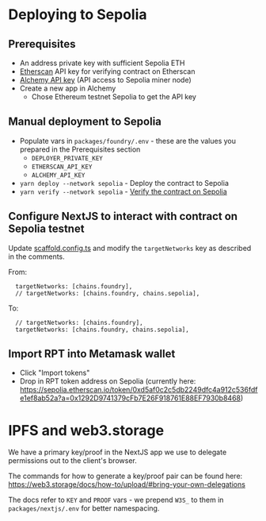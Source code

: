 # Deploying to Sepolia

## Prerequisites
* An address private key with sufficient Sepolia ETH
* [Etherscan](https://etherscan.io/login) API key for verifying contract on Etherscan
* [Alchemy API key](https://docs.alchemy.com/docs/alchemy-quickstart-guide) (API access to Sepolia miner node)
* Create a new app in Alchemy
  * Chose Ethereum testnet Sepolia to get the API key

## Manual deployment to Sepolia
* Populate vars in `packages/foundry/.env` - these are the values you prepared in the Prerequisites section
  * `DEPLOYER_PRIVATE_KEY`
  * `ETHERSCAN_API_KEY`
  * `ALCHEMY_API_KEY`
* `yarn deploy --network sepolia` - Deploy the contract to Sepolia
* `yarn verify --network sepolia` - [Verify the contract on Sepolia](https://book.getfoundry.sh/forge/deploying?highlight=verify#verifying-a-pre-existing-contract)

## Configure NextJS to interact with contract on Sepolia testnet
Update [scaffold.config.ts](packages/nextjs/scaffold.config.ts) and modify the `targetNetworks` key as described in the comments.

From:
```
  targetNetworks: [chains.foundry],
  // targetNetworks: [chains.foundry, chains.sepolia],
```
To:
```
  // targetNetworks: [chains.foundry],
  targetNetworks: [chains.foundry, chains.sepolia],
```

## Import RPT into Metamask wallet
* Click "Import tokens"
* Drop in RPT token address on Sepolia (currently here: https://sepolia.etherscan.io/token/0xd5af0c2c5db2249dfc4a912c536fdfe1ef8ab52a?a=0x1292D9741379cFb7E26F918761E88EF7930b8468)

# IPFS and web3.storage

We have a primary key/proof in the NextJS app we use to delegate permissions out to the client's browser.

The commands for how to generate a key/proof pair can be found here: https://web3.storage/docs/how-to/upload/#bring-your-own-delegations

The docs refer to `KEY` and `PROOF` vars - we prepend `W3S_` to them in `packages/nextjs/.env` for better namespacing.